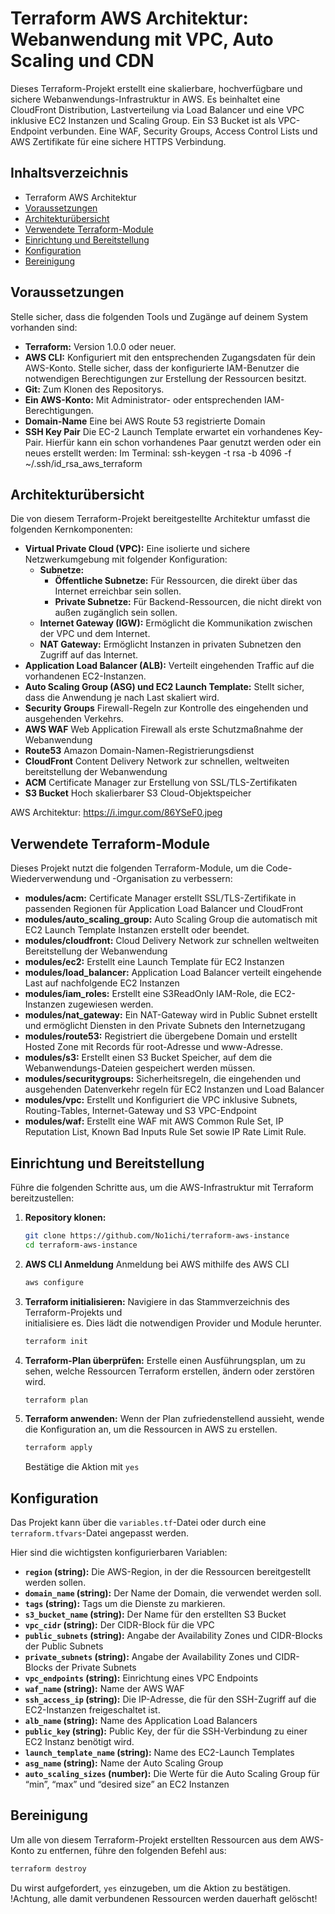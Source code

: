# Terraform AWS Architektur: Webanwendung mit VPC, Auto Scaling und CDN

Dieses Terraform-Projekt erstellt eine skalierbare, hochverfügbare und sichere Webanwendungs-Infrastruktur in AWS. Es beinhaltet eine CloudFront Distribution, Lastverteilung via Load Balancer und eine VPC inklusive EC2 Instanzen und Scaling Group. Ein S3 Bucket ist als VPC-Endpoint verbunden. Eine WAF, Security Groups, Access Control Lists und AWS Zertifikate für eine sichere HTTPS Verbindung.

## Inhaltsverzeichnis

- Terraform AWS Architektur
- [Voraussetzungen](#voraussetzungen)
- [Architekturübersicht](#architekturübersicht)
- [Verwendete Terraform-Module](#verwendete-terraform-module)
- [Einrichtung und Bereitstellung](#einrichtung-und-bereitstellung)
- [Konfiguration](#konfiguration)
- [Bereinigung](#bereinigung)


## Voraussetzungen

Stelle sicher, dass die folgenden Tools und Zugänge auf deinem System vorhanden sind:

* **Terraform:** Version 1.0.0 oder neuer.
* **AWS CLI:** Konfiguriert mit den entsprechenden Zugangsdaten für dein AWS-Konto. Stelle sicher, dass der konfigurierte IAM-Benutzer die notwendigen Berechtigungen zur Erstellung der Ressourcen besitzt.
* **Git:** Zum Klonen des Repositorys.
* **Ein AWS-Konto:** Mit Administrator- oder entsprechenden IAM-Berechtigungen.
* **Domain-Name** Eine bei AWS Route 53 registrierte Domain
* **SSH Key Pair** Die EC-2 Launch Template erwartet ein vorhandenes Key-Pair. Hierfür kann ein schon vorhandenes Paar genutzt werden oder ein neues erstellt werden:
Im Terminal:
	ssh-keygen -t rsa -b 4096 -f ~/.ssh/id_rsa_aws_terraform

## Architekturübersicht

Die von diesem Terraform-Projekt bereitgestellte Architektur umfasst die folgenden Kernkomponenten:

* **Virtual Private Cloud (VPC):** Eine isolierte und sichere Netzwerkumgebung mit folgender Konfiguration:
	* **Subnetze:**
    	* **Öffentliche Subnetze:** Für Ressourcen, die direkt über das Internet erreichbar sein sollen.
    	* **Private Subnetze:** Für Backend-Ressourcen, die nicht direkt von außen zugänglich sein sollen.
	* **Internet Gateway (IGW):** Ermöglicht die Kommunikation zwischen der VPC und dem Internet.
	* **NAT Gateway:** Ermöglicht Instanzen in privaten Subnetzen den Zugriff auf das Internet.
* **Application Load Balancer (ALB):** Verteilt eingehenden Traffic auf die vorhandenen EC2-Instanzen.
* **Auto Scaling Group (ASG) und EC2 Launch Template:** Stellt sicher, dass die Anwendung je nach Last skaliert wird.
* **Security Groups** Firewall-Regeln zur Kontrolle des eingehenden und ausgehenden Verkehrs.
* **AWS WAF** Web Application Firewall als erste Schutzmaßnahme der Webanwendung
* **Route53** Amazon Domain-Namen-Registrierungsdienst
* **CloudFront** Content Delivery Network zur schnellen, weltweiten bereitstellung der Webanwendung
* **ACM** Certificate Manager zur Erstellung von SSL/TLS-Zertifikaten
* **S3 Bucket** Hoch skalierbarer S3 Cloud-Objektspeicher

AWS Architektur: https://i.imgur.com/86YSeF0.jpeg


## Verwendete Terraform-Module

Dieses Projekt nutzt die folgenden Terraform-Module, um die Code-Wiederverwendung und -Organisation zu verbessern:

* **modules/acm:** Certificate Manager erstellt SSL/TLS-Zertifikate in passenden Regionen für Application Load Balancer und CloudFront
* **modules/auto_scaling_group:** Auto Scaling Group die automatisch mit EC2 Launch Template Instanzen erstellt oder beendet.
* **modules/cloudfront:** Cloud Delivery Network zur schnellen weltweiten Bereitstellung der Webanwendung
* **modules/ec2:** Erstellt eine Launch Template für EC2 Instanzen
* **modules/load_balancer:** Application Load Balancer verteilt eingehende Last auf nachfolgende EC2 Instanzen
* **modules/iam_roles:** Erstellt eine S3ReadOnly IAM-Role, die EC2-Instanzen zugewiesen werden.
* **modules/nat_gateway:** Ein NAT-Gateway wird in Public Subnet erstellt und ermöglicht Diensten in den Private Subnets den Internetzugang
* **modules/route53:** Registriert die übergebene Domain und erstellt Hosted Zone mit Records für root-Adresse und www-Adresse.
* **modules/s3:** Erstellt einen S3 Bucket Speicher, auf dem die Webanwendungs-Dateien gespeichert werden müssen.
* **modules/securitygroups:** Sicherheitsregeln, die eingehenden und ausgehenden Datenverkehr regeln für EC2 Instanzen und Load Balancer
* **modules/vpc:** Erstellt und Konfiguriert die VPC inklusive Subnets, Routing-Tables, Internet-Gateway und S3 VPC-Endpoint
* **modules/waf:** Erstellt eine WAF mit AWS Common Rule Set, IP Reputation List, Known Bad Inputs Rule Set sowie IP Rate Limit Rule.


## Einrichtung und Bereitstellung

Führe die folgenden Schritte aus, um die AWS-Infrastruktur mit Terraform bereitzustellen:

1.  **Repository klonen:**
    ```bash
    git clone https://github.com/No1ichi/terraform-aws-instance
    cd terraform-aws-instance
    ```
2.  **AWS CLI Anmeldung**
    Anmeldung bei AWS mithilfe des AWS CLI
    ```bash
    aws configure
    ```
3.  **Terraform initialisieren:**
    Navigiere in das Stammverzeichnis des Terraform-Projekts und   
    initialisiere es. Dies lädt die notwendigen Provider und Module 
    herunter.
    ```bash
    terraform init
    ```
3.  **Terraform-Plan überprüfen:**
    Erstelle einen Ausführungsplan, um zu sehen, welche Ressourcen 
    Terraform erstellen, ändern oder zerstören wird. 
    ```bash
    terraform plan
    ```
4.  **Terraform anwenden:**
    Wenn der Plan zufriedenstellend aussieht, wende die Konfiguration 
    an, um die Ressourcen in AWS zu erstellen.
    ```bash
    terraform apply
    ```
    Bestätige die Aktion mit `yes`

## Konfiguration

Das Projekt kann über die `variables.tf`-Datei oder durch eine `terraform.tfvars`-Datei angepasst werden.

Hier sind die  wichtigsten konfigurierbaren Variablen:

* **`region` (string):** Die AWS-Region, in der die Ressourcen bereitgestellt werden sollen.
* **`domain_name` (string):** Der Name der Domain, die verwendet werden soll.
* **`tags` (string):** Tags um die Dienste zu markieren.
* **`s3_bucket_name` (string):** Der Name für den erstellten S3 Bucket
* **`vpc_cidr` (string):** Der CIDR-Block für die VPC
* **`public_subnets` (string):** Angabe der Availability Zones und CIDR-Blocks der Public Subnets
* **`private_subnets` (string):** Angabe der Availability Zones und CIDR-Blocks der Private Subnets
* **`vpc_endpoints` (string):** Einrichtung eines VPC Endpoints
* **`waf_name` (string):** Name der AWS WAF
* **`ssh_access_ip` (string):** Die IP-Adresse, die für den SSH-Zugriff auf die EC2-Instanzen freigeschaltet ist.
* **`alb_name` (string):** Name des Application Load Balancers
* **`public_key` (string):** Public Key, der für die SSH-Verbindung zu einer EC2 Instanz benötigt wird.
* **`launch_template_name` (string):** Name des EC2-Launch Templates
* **`asg_name` (string):** Name der Auto Scaling Group
* **`auto_scaling_sizes` (number):** Die Werte für die Auto Scaling Group für “min”, “max” und “desired size” an EC2 Instanzen 

## Bereinigung

Um alle von diesem Terraform-Projekt erstellten Ressourcen aus dem AWS-Konto zu entfernen, führe den folgenden Befehl aus:

```bash
terraform destroy
```

Du wirst aufgefordert, `yes` einzugeben, um die Aktion zu bestätigen. 
!Achtung, alle damit verbundenen Ressourcen werden dauerhaft gelöscht!
